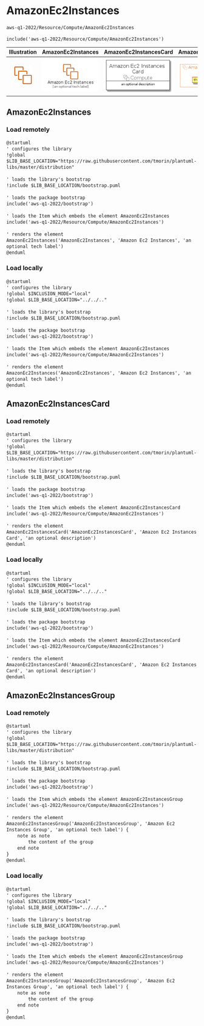 # AmazonEc2Instances


```text
aws-q1-2022/Resource/Compute/AmazonEc2Instances
```

```text
include('aws-q1-2022/Resource/Compute/AmazonEc2Instances')
```



| Illustration | AmazonEc2Instances | AmazonEc2InstancesCard | AmazonEc2InstancesGroup |
| :---: | :---: | :---: | :---: |
| ![illustration for Illustration](../../../aws-q1-2022/Resource/Compute/AmazonEc2Instances.png) | ![illustration for AmazonEc2Instances](../../../aws-q1-2022/Resource/Compute/AmazonEc2Instances.Local.png) | ![illustration for AmazonEc2InstancesCard](../../../aws-q1-2022/Resource/Compute/AmazonEc2InstancesCard.Local.png) | ![illustration for AmazonEc2InstancesGroup](../../../aws-q1-2022/Resource/Compute/AmazonEc2InstancesGroup.Local.png) |




## AmazonEc2Instances

### Load remotely
```plantuml
@startuml
' configures the library
!global $LIB_BASE_LOCATION="https://raw.githubusercontent.com/tmorin/plantuml-libs/master/distribution"

' loads the library's bootstrap
!include $LIB_BASE_LOCATION/bootstrap.puml

' loads the package bootstrap
include('aws-q1-2022/bootstrap')

' loads the Item which embeds the element AmazonEc2Instances
include('aws-q1-2022/Resource/Compute/AmazonEc2Instances')

' renders the element
AmazonEc2Instances('AmazonEc2Instances', 'Amazon Ec2 Instances', 'an optional tech label')
@enduml
```

### Load locally
```plantuml
@startuml
' configures the library
!global $INCLUSION_MODE="local"
!global $LIB_BASE_LOCATION="../../.."

' loads the library's bootstrap
!include $LIB_BASE_LOCATION/bootstrap.puml

' loads the package bootstrap
include('aws-q1-2022/bootstrap')

' loads the Item which embeds the element AmazonEc2Instances
include('aws-q1-2022/Resource/Compute/AmazonEc2Instances')

' renders the element
AmazonEc2Instances('AmazonEc2Instances', 'Amazon Ec2 Instances', 'an optional tech label')
@enduml
```

## AmazonEc2InstancesCard

### Load remotely
```plantuml
@startuml
' configures the library
!global $LIB_BASE_LOCATION="https://raw.githubusercontent.com/tmorin/plantuml-libs/master/distribution"

' loads the library's bootstrap
!include $LIB_BASE_LOCATION/bootstrap.puml

' loads the package bootstrap
include('aws-q1-2022/bootstrap')

' loads the Item which embeds the element AmazonEc2InstancesCard
include('aws-q1-2022/Resource/Compute/AmazonEc2Instances')

' renders the element
AmazonEc2InstancesCard('AmazonEc2InstancesCard', 'Amazon Ec2 Instances Card', 'an optional description')
@enduml
```

### Load locally
```plantuml
@startuml
' configures the library
!global $INCLUSION_MODE="local"
!global $LIB_BASE_LOCATION="../../.."

' loads the library's bootstrap
!include $LIB_BASE_LOCATION/bootstrap.puml

' loads the package bootstrap
include('aws-q1-2022/bootstrap')

' loads the Item which embeds the element AmazonEc2InstancesCard
include('aws-q1-2022/Resource/Compute/AmazonEc2Instances')

' renders the element
AmazonEc2InstancesCard('AmazonEc2InstancesCard', 'Amazon Ec2 Instances Card', 'an optional description')
@enduml
```

## AmazonEc2InstancesGroup

### Load remotely
```plantuml
@startuml
' configures the library
!global $LIB_BASE_LOCATION="https://raw.githubusercontent.com/tmorin/plantuml-libs/master/distribution"

' loads the library's bootstrap
!include $LIB_BASE_LOCATION/bootstrap.puml

' loads the package bootstrap
include('aws-q1-2022/bootstrap')

' loads the Item which embeds the element AmazonEc2InstancesGroup
include('aws-q1-2022/Resource/Compute/AmazonEc2Instances')

' renders the element
AmazonEc2InstancesGroup('AmazonEc2InstancesGroup', 'Amazon Ec2 Instances Group', 'an optional tech label') {
    note as note
        the content of the group
    end note
}
@enduml
```

### Load locally
```plantuml
@startuml
' configures the library
!global $INCLUSION_MODE="local"
!global $LIB_BASE_LOCATION="../../.."

' loads the library's bootstrap
!include $LIB_BASE_LOCATION/bootstrap.puml

' loads the package bootstrap
include('aws-q1-2022/bootstrap')

' loads the Item which embeds the element AmazonEc2InstancesGroup
include('aws-q1-2022/Resource/Compute/AmazonEc2Instances')

' renders the element
AmazonEc2InstancesGroup('AmazonEc2InstancesGroup', 'Amazon Ec2 Instances Group', 'an optional tech label') {
    note as note
        the content of the group
    end note
}
@enduml
```

